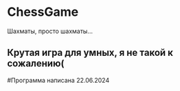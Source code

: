 # ChessGame
Шахматы, просто шахматы...
## Крутая игра для умных, я не такой к сожалению(
#Программа написана 22.06.2024
